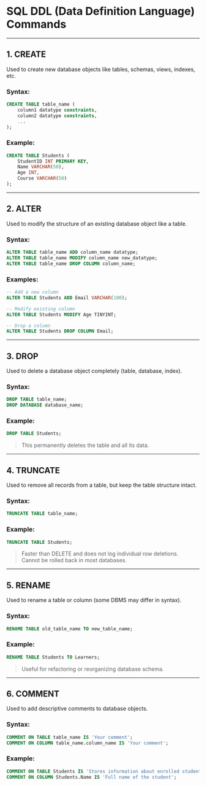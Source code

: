 
# SQL DDL (Data Definition Language) Commands

---

## 1. CREATE
Used to create new database objects like tables, schemas, views, indexes, etc.

###  Syntax:
```sql
CREATE TABLE table_name (
    column1 datatype constraints,
    column2 datatype constraints,
    ...
);
```

###  Example:
```sql
CREATE TABLE Students (
    StudentID INT PRIMARY KEY,
    Name VARCHAR(50),
    Age INT,
    Course VARCHAR(50)
);
```

---

## 2. ALTER
Used to modify the structure of an existing database object like a table.

###  Syntax:
```sql
ALTER TABLE table_name ADD column_name datatype;
ALTER TABLE table_name MODIFY column_name new_datatype;
ALTER TABLE table_name DROP COLUMN column_name;
```

###  Examples:
```sql
-- Add a new column
ALTER TABLE Students ADD Email VARCHAR(100);

-- Modify existing column
ALTER TABLE Students MODIFY Age TINYINT;

-- Drop a column
ALTER TABLE Students DROP COLUMN Email;
```

---

## 3. DROP
Used to delete a database object completely (table, database, index).

###  Syntax:
```sql
DROP TABLE table_name;
DROP DATABASE database_name;
```

###  Example:
```sql
DROP TABLE Students;
```
>  This permanently deletes the table and all its data.

---

## 4. TRUNCATE
Used to remove all records from a table, but keep the table structure intact.

###  Syntax:
```sql
TRUNCATE TABLE table_name;
```

###  Example:
```sql
TRUNCATE TABLE Students;
```
>  Faster than DELETE and does not log individual row deletions.  
>  Cannot be rolled back in most databases.

---

## 5. RENAME
Used to rename a table or column (some DBMS may differ in syntax).

###  Syntax:
```sql
RENAME TABLE old_table_name TO new_table_name;
```

###  Example:
```sql
RENAME TABLE Students TO Learners;
```
>  Useful for refactoring or reorganizing database schema.

---

## 6. COMMENT
Used to add descriptive comments to database objects.

###  Syntax:
```sql
COMMENT ON TABLE table_name IS 'Your comment';
COMMENT ON COLUMN table_name.column_name IS 'Your comment';
```

###  Example:
```sql
COMMENT ON TABLE Students IS 'Stores information about enrolled students';
COMMENT ON COLUMN Students.Name IS 'Full name of the student';
```
